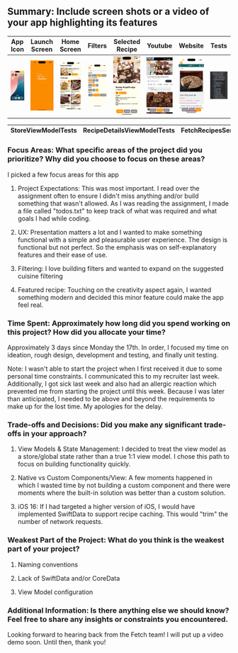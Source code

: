 ## Summary: Include screen shots or a video of your app highlighting its features


| App Icon | Launch Screen | Home Screen | Filters | Selected Recipe | Youtube | Website | Tests |
| ------------- | ------------- | ------------- | ------------- | ------------- | ------------- | ------------- |------------- |
| ![App Icon](/Screenshots/App%20Icon.png) | ![Launch Screen](/Screenshots/Launch%20Screen.png) | ![Home Screen](/Screenshots/Home%20Screen.png) | ![Filters](/Screenshots/Filters.png) | ![Selected Recipe](/Screenshots/Selected%20Recipe.png) | ![Youtube](/Screenshots/Youtube.png) | ![Website](/Screenshots/Website.png) | ![Tests](/Screenshots/Tests.png) |

| StoreViewModelTests | RecipeDetailsViewModelTests | FetchRecipesServiceTests |
| ----- | ----- | ----- |

### Focus Areas: What specific areas of the project did you prioritize? Why did you choose to focus on these areas?

I picked a few focus areas for this app

1. Project Expectations: This was most important. I read over the assignment often to ensure I didn't miss anything and/or 
build something that wasn't allowed. As I was reading the assignment, I made a file called "todos.txt" to keep track of what 
was required and what goals I had while coding.

2. UX: Presentation matters a lot and I wanted to make something functional with a simple and pleasurable user experience. 
The design is functional but not perfect. So the emphasis was on self-explanatory features and their ease of use.

3. Filtering: I love building filters and wanted to expand on the suggested cuisine filtering

4. Featured recipe: Touching on the creativity aspect again, I wanted something modern and decided this minor feature could 
make the app feel real.


### Time Spent: Approximately how long did you spend working on this project? How did you allocate your time?

Approximately 3 days since Monday the 17th. In order, I focused my time on ideation, rough design, development and
testing, and finally unit testing.

Note: I wasn't able to start the project when I first received it due to some personal time constraints. I
communicated this to my recruiter last week. Additionally, I got sick last week and also had an allergic reaction 
which prevented me from starting the project until this week. Because I was later than anticipated, I needed
to be above and beyond the requirements to make up for the lost time. My apologies for the delay.


### Trade-offs and Decisions: Did you make any significant trade-offs in your approach?

1. View Models & State Management: I decided to treat the view model as a store/global state rather 
than a true 1:1 view model. I chose this path to focus on building functionality quickly.

2. Native vs Custom Components/View: A few moments happened in which I wasted time by not building 
a custom component and there were moments where the built-in solution was better than a custom solution.

3. iOS 16:  If I had targeted a higher version of iOS, I would have 
implemented SwiftData to support recipe caching. This would "trim" the number of network requests.


### Weakest Part of the Project: What do you think is the weakest part of your project?

1. Naming conventions

2. Lack of SwiftData and/or CoreData

2. View Model configuration


### Additional Information: Is there anything else we should know? Feel free to share any insights or constraints you encountered.

Looking forward to hearing back from the Fetch team! I will put up a video demo soon. Until then, thank you!